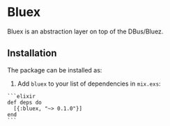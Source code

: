 # Bluex

Bluex is an abstraction layer on top of the DBus/Bluez.

## Installation

The package can be installed as:

  1. Add `bluex` to your list of dependencies in `mix.exs`:

    ```elixir
    def deps do
      [{:bluex, "~> 0.1.0"}]
    end
    ```
